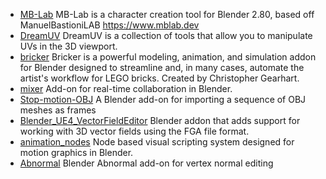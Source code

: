 
* [MB-Lab](https://github.com/animate1978/MB-Lab) MB-Lab is a character creation tool for Blender 2.80, based off ManuelBastioniLAB https://www.mblab.dev
* [DreamUV](https://github.com/leukbaars/DreamUV) DreamUV is a collection of tools that allow you to manipulate UVs in the 3D viewport.
* [bricker](https://github.com/bblanimation/bricker) Bricker is a powerful modeling, animation, and simulation addon for Blender designed to streamline and, in many cases, automate the artist's workflow for LEGO bricks. Created by Christopher Gearhart.
* [mixer](https://github.com/ubisoft/mixer) Add-on for real-time collaboration in Blender.
* [Stop-motion-OBJ](https://github.com/neverhood311/Stop-motion-OBJ) A Blender add-on for importing a sequence of OBJ meshes as frames
* [Blender_UE4_VectorFieldEditor](https://github.com/isathar/Blender_UE4_VectorFieldEditor) Blender addon that adds support for working with 3D vector fields using the FGA file format.
* [animation_nodes](https://github.com/JacquesLucke/animation_nodes) Node based visual scripting system designed for motion graphics in Blender.
* [Abnormal](https://github.com/BlenderNPR/Abnormal) Blender Abnormal add-on for vertex normal editing
